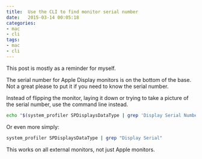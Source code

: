 ```yaml
---
title:  Use the CLI to find monitor serial number
date:   2015-03-14 00:05:18
categories:
- mac
- cli
tags:
- mac
- cli
---
```


This post is mostly as a reminder for myself.

The serial number for Apple Display monitors is on the bottom of the base. Not a great please to put it if you need to know the serial number.

<!--more-->

Instead of flipping the monitor, laying it down or trying to take a picture of the serial number, use the command line instead.

```bash
echo "$(system_profiler SPDisplaysDataType | grep 'Display Serial Number' | awk '{print $4}')"
```
Or even more simply:

```bash
system_profiler SPDisplaysDataType | grep "Display Serial"
```

This works on all external monitors, not just Apple monitors.
